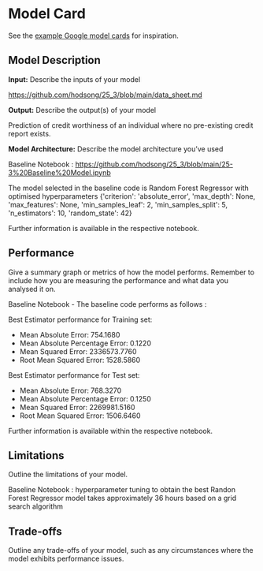 # Model Card

See the [example Google model cards](https://modelcards.withgoogle.com/model-reports) for inspiration. 

## Model Description

**Input:** Describe the inputs of your model 

https://github.com/hodsong/25_3/blob/main/data_sheet.md

**Output:** Describe the output(s) of your model

Prediction of credit worthiness of an individual where no pre-existing credit report exists.

**Model Architecture:** Describe the model architecture you’ve used

Baseline Notebook : https://github.com/hodsong/25_3/blob/main/25-3%20Baseline%20Model.ipynb

The model selected in the baseline code is Random Forest Regressor with optimised hyperparameters {'criterion': 'absolute_error', 'max_depth': None, 'max_features': None, 'min_samples_leaf': 2, 'min_samples_split': 5, 'n_estimators': 10, 'random_state': 42}

Further information is available in the respective notebook.

## Performance

Give a summary graph or metrics of how the model performs. Remember to include how you are measuring the performance and what data you analysed it on. 

Baseline Notebook - The baseline code performs as follows :

Best Estimator performance for Training set: 
- Mean Absolute Error: 754.1680
- Mean Absolute Percentage Error: 0.1220
- Mean Squared Error: 2336573.7760
- Root Mean Squared Error: 1528.5860

Best Estimator performance for Test set:

- Mean Absolute Error: 768.3270
- Mean Absolute Percentage Error: 0.1250
- Mean Squared Error: 2269981.5160
- Root Mean Squared Error: 1506.6460

Further information is available within the respective notebook.

## Limitations

Outline the limitations of your model.

Baseline Notebook : hyperparameter tuning to obtain the best Randon Forest Regressor model takes approximately 36 hours based on a grid search algorithm

## Trade-offs

Outline any trade-offs of your model, such as any circumstances where the model exhibits performance issues.
